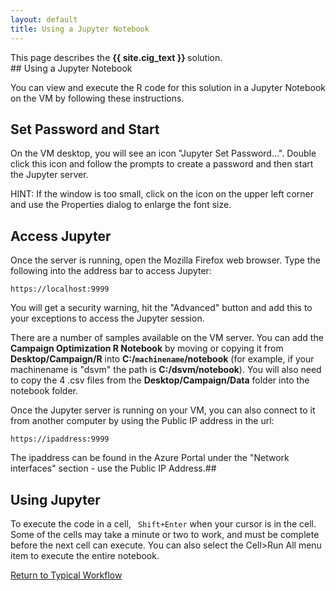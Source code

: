 ```yaml
---
layout: default
title: Using a Jupyter Notebook
---
```

<div class="alert alert-success" role="alert"> This page describes the 
<strong>
{{ site.cig_text }}
</strong>
solution.
</div> 
## Using a Jupyter Notebook

You can view and execute the R code for this solution in a Jupyter Notebook on the VM by following these instructions. 

## Set Password and Start

On the VM desktop, you will see an icon "Jupyter Set Password...".  Double click this icon and follow the prompts to create a password and then start the Jupyter server.  

HINT: If the window is too small, click on the icon on the upper left corner and use the Properties dialog to enlarge the font size.
       
## Access Jupyter

Once the server is running, open the Mozilla Firefox web browser.  Type the following into the address bar to access Jupyter: 

    https://localhost:9999

You will get a security warning, hit the "Advanced" button and add this to your exceptions to access the Jupyter session.

 There are a number of samples available on the VM server.  You can add the **Campaign Optimization R Notebook** by moving or copying it from **Desktop/Campaign/R** into **C:/`machinename`/notebook** (for example, if your machinename is "dsvm" the path is **C:/dsvm/notebook**).  You will also need to copy the 4 .csv files from the **Desktop/Campaign/Data** folder into the notebook folder.

 Once the Jupyter server is running on your VM, you can also connect to it from another computer by using the Public IP address in the url:

    https://ipaddress:9999
        
The ipaddress can be found in the Azure Portal under the "Network interfaces" section - use the Public IP Address.##

## Using Jupyter

To execute the code in a cell, ` Shift+Enter` when your cursor is in the cell.  Some of the cells may take a minute or two to work, and must be complete before the next cell can execute.  You can also select the Cell>Run All menu item to execute the entire notebook.


<a href="Typical.html#step2">Return to Typical Workflow<a>